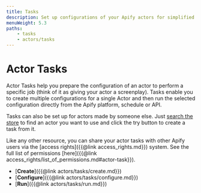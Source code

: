 ```yaml
---
title: Tasks
description: Set up configurations of your Apify actors for simplified usage. Create multiple configurations of the same actor tailored to various use cases.
menuWeight: 5.3
paths:
    - tasks
    - actors/tasks
---
```


# [](./tasks)Actor Tasks

Actor Tasks help you prepare the configuration of an actor to perform a specific job (think of it as giving your actor a screenplay). Tasks enable you to create multiple configurations for a single Actor and then run the selected configuration directly from the Apify platform, schedule or API.

Tasks can also be set up for actors made by someone else. Just [search the store](https://apify.com/store) to find an actor you want to use and click the try button to create a task from it.

Like any other resource, you can share your actor tasks with other Apify users via the [access rights]({{@link access_rights.md}}) system. See the full list of permissions [here]({{@link access_rights/list_of_permissions.md#actor-task}}).

*   [**Create**]({{@link actors/tasks/create.md}})
*   [**Configure**]({{@link actors/tasks/configure.md}})
*   [**Run**]({{@link actors/tasks/run.md}})

